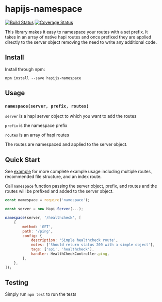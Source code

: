 # hapijs-namespace

[![Build Status](https://travis-ci.org/twgibbons/hapijs-namespace.svg?branch=master)](https://travis-ci.org/twgibbons/hapijs-namespace)
[![Coverage Status](https://coveralls.io/repos/github/twgibbons/hapijs-namespace/badge.svg?branch=master)](https://coveralls.io/github/twgibbons/hapijs-namespace?branch=master) 

This library makes it easy to namespace your routes with a set prefix. It takes in an array of 
native hapi routes and once prefixed they are applied directly to the server object removing the
need to write any additional code.

## Install

Install through npm:

    npm install --save hapijs-namespace

## Usage

### `namespace(server, prefix, routes)`

`server` is a hapi server object to which you want to add the routes

`prefix` is the namespace prefix

`routes` is an array of hapi routes

The routes are namespaced and applied to the server object.

## Quick Start

See [example](./example) for more complete example usage including multiple routes, recommended
file structure, and an index route.

Call `namespace` function passing the server object, prefix, and routes and the routes will be
prefixed and added to the server object.

```js
const namespace = require('namespace');

const server = new Hapi.Server(...);

namespace(server, '/healthcheck', [
    {
        method: 'GET',
        path: '/ping',
        config: {
            description: 'Simple healthcheck route',
            notes: ['Should return status 200 with a simple object'],
            tags: ['api', 'healthcheck'],
            handler: HealthCheckController.ping,
        },
    },
]);
```

## Testing

Simply run `npm test` to run the tests
